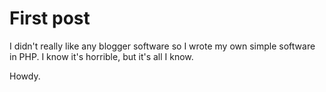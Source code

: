 First post
===

I didn't really like any blogger software so I wrote my own simple software in PHP. I know it's horrible, but it's all I know.

Howdy.

